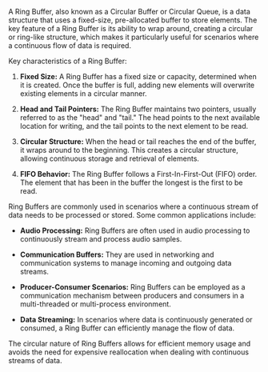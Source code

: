 A Ring Buffer, also known as a Circular Buffer or Circular Queue, is a data structure that uses a fixed-size, pre-allocated buffer to store elements. The key feature of a Ring Buffer is its ability to wrap around, creating a circular or ring-like structure, which makes it particularly useful for scenarios where a continuous flow of data is required.

Key characteristics of a Ring Buffer:

1. **Fixed Size:** A Ring Buffer has a fixed size or capacity, determined when it is created. Once the buffer is full, adding new elements will overwrite existing elements in a circular manner.

2. **Head and Tail Pointers:** The Ring Buffer maintains two pointers, usually referred to as the "head" and "tail." The head points to the next available location for writing, and the tail points to the next element to be read.

3. **Circular Structure:** When the head or tail reaches the end of the buffer, it wraps around to the beginning. This creates a circular structure, allowing continuous storage and retrieval of elements.

4. **FIFO Behavior:** The Ring Buffer follows a First-In-First-Out (FIFO) order. The element that has been in the buffer the longest is the first to be read.

Ring Buffers are commonly used in scenarios where a continuous stream of data needs to be processed or stored. Some common applications include:

- **Audio Processing:** Ring Buffers are often used in audio processing to continuously stream and process audio samples.

- **Communication Buffers:** They are used in networking and communication systems to manage incoming and outgoing data streams.

- **Producer-Consumer Scenarios:** Ring Buffers can be employed as a communication mechanism between producers and consumers in a multi-threaded or multi-process environment.

- **Data Streaming:** In scenarios where data is continuously generated or consumed, a Ring Buffer can efficiently manage the flow of data.

The circular nature of Ring Buffers allows for efficient memory usage and avoids the need for expensive reallocation when dealing with continuous streams of data.